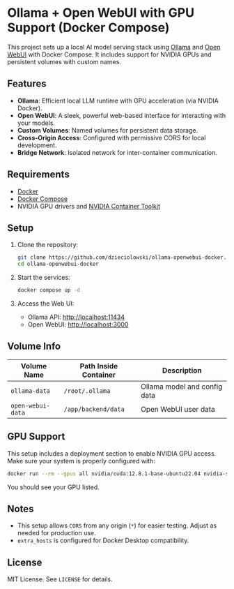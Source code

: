 # Ollama + Open WebUI with GPU Support (Docker Compose)

This project sets up a local AI model serving stack using [Ollama](https://ollama.com/) and [Open WebUI](https://github.com/open-webui/open-webui) with Docker Compose. It includes support for NVIDIA GPUs and persistent volumes with custom names.

## Features

- **Ollama**: Efficient local LLM runtime with GPU acceleration (via NVIDIA Docker).
- **Open WebUI**: A sleek, powerful web-based interface for interacting with your models.
- **Custom Volumes**: Named volumes for persistent data storage.
- **Cross-Origin Access**: Configured with permissive CORS for local development.
- **Bridge Network**: Isolated network for inter-container communication.

## Requirements

- [Docker](https://www.docker.com/)
- [Docker Compose](https://docs.docker.com/compose/)
- NVIDIA GPU drivers and [NVIDIA Container Toolkit](https://docs.nvidia.com/datacenter/cloud-native/container-toolkit/install-guide.html)

## Setup

1. Clone the repository:

   ```bash
   git clone https://github.com/dzieciolowski/ollama-openwebui-docker.git
   cd ollama-openwebui-docker
   ```

2. Start the services:

   ```bash
   docker compose up -d
   ```

3. Access the Web UI:

   - Ollama API: [http://localhost:11434](http://localhost:11434)
   - Open WebUI: [http://localhost:3000](http://localhost:3000)

## Volume Info

| Volume Name       | Path Inside Container         | Description                    |
|-------------------|-------------------------------|--------------------------------|
| `ollama-data`     | `/root/.ollama`               | Ollama model and config data   |
| `open-webui-data` | `/app/backend/data`           | Open WebUI user data           |

## GPU Support

This setup includes a deployment section to enable NVIDIA GPU access. Make sure your system is properly configured with:

```bash
docker run --rm --gpus all nvidia/cuda:12.8.1-base-ubuntu22.04 nvidia-smi
```

You should see your GPU listed.

## Notes

- This setup allows `CORS` from any origin (`*`) for easier testing. Adjust as needed for production use.
- `extra_hosts` is configured for Docker Desktop compatibility.

## License

MIT License. See `LICENSE` for details.
